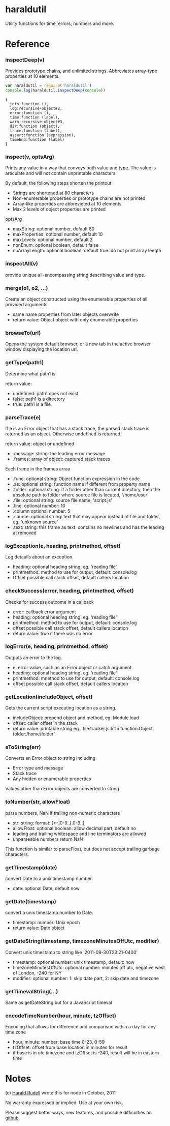 # haraldutil
Utility functions for time, errors, numbers and more.

# Reference

### inspectDeep(v)
Provides prototype chains, and unlimited strings. Abbreviates array-type properties at 10 elements.

```js
var haraldutil = require('haraldutil')
console.log(haraldutil.inspectDeep(console))
```
```
{
  info:function (),
  log:recursive-object#2,
  error:function (),
  time:function (label),
  warn:recursive-object#3,
  dir:function (object),
  trace:function (label),
  assert:function (expression),
  timeEnd:function (label)
}
```

### inspect(v, optsArg)
Prints any value in a way that conveys both value and type. The value is articulate and will not contain unprintable characters.

By default, the following steps shorten the printout
* Strings are shortened at 80 characters
* Non-enumerable properties or prototype chains are not printed
* Array-like properties are abbrevieted at 10 elements
* Max 2 levels of object properties are printed

optsArg
* maxString: optional number, default 80
* maxProperties: optional number, default 10
* maxLevels: optional number, default 2
* nonEnum: optional boolean, default false
* noArrayLength: optional boolean, default true: do not print array length

### inspectAll(v)
provide unique all-encompassing string describing value and type. 

### merge(o1, o2, ...)
Create an object constructed using the enumerable properties of all provided arguments.

* same name properties from later objects overwrite
* return value: Object object with only enumerable properties

### browseTo(url)
Opens the system default browser, or a new tab in the active browser window displaying the location url.

### getType(path1)
Determine what path1 is.

return value:

* undefined: path1 does not exist
* false: path1 is a directory
* true: path1 is a file

### parseTrace(e)

If e is an Error object that has a stack trace, the parsed stack trace is returned as an object. Otherwise undefined is returned.

return value: object or undefined
* .message: string: the leading error message
* .frames: array of object: captured stack traces

Each frame in the frames arrau
* .func: optional string: Object.function expression in the code
* .as: optional string: function name if different from property name
* .folder: optional string: if a folder other than current directory, then the absolute path to folder where source file is located, '/home/user'
* .file: optional string: source file name, 'script.js'
* .line: optional number: 10
* .column optional number: 5
* .source: optional string: text that may appear instead of file and folder, eg. 'unknown source'
* .text: string: this frame as text. contains no newlines and has the leading at removed

### logException(e, heading, printmethod, offset)
Log detauils about an exception.

* heading: optional heading string, eg. 'reading file'
* printmethod: method to use for output, default: console.log
* Offset possible call stack offset, default callers location

### checkSuccess(error, heading, printmethod, offset)
Checks for success outcome in a callback

* error: callback error argument
* heading: optional heading string, eg. 'reading file'
* printmethod: method to use for output, default: console.log
* offset possible call stack offset, default callers location
* return value: true if there was no error

### logError(e, heading, printmethod, offset)
Outputs an error to the log.

* e: error value, such as an Error object or catch argument
* heading: optional heading string, eg. 'reading file'
* printmethod: mnethod to use for output, default: console.log
* offset possible call stack offset, default callers location

### getLocation(includeObject, offset)
Gets the current script executing location as a string.

* includeObject: prepend object and method, eg. Module.load
* offset: caller offset in the stack
* return value: printable string eg. 'file:tracker.js:5:15 function:Object.<anonymous> folder:/home/folder'

### eToString(err)
Converts an Error object to string including

* Error type and message
* Stack trace
* Any hidden or enumerable properties

Values other than Error objects are converted to string

### toNumber(str, allowFloat)
parse numbers, NaN if trailing non-numeric characters

* str: string: format: [+-]0-9..[.0-9..]
* allowFloat: optional boolean: allow decimal part, default no
* leading and trailing whitespace and line terminators are allowed
* unparseable numbers return NaN

This function is similar to parseFloat, but does not accept trailing garbage characters.

### getTimestamp(date)
convert Date to a unix timestamp number.

* date: optional Date, default now

### getDate(timestamp)
convert a unix timestamp number to Date.

* timestamp: number: Unix epoch
* return value: Date object

### getDateString(timestamp, timezoneMinutesOffUtc, modifier)
Convert unix timestamp to string like '2011-09-30T23:21-0400'

* timestamp: optional number: unix timestamp, default: now
* timezoneMinutesOffUtc: optional number: minutes off utc, negative west of London, -240 for NY
* modifier: optional number: 1: skip date part, 2: skip date and timezone

### getTimevalString(...)
Same as getDateString but for a JavaScript timeval

### encodeTimeNumber(hour, minute, tzOffset)
Encoding that allows for difference and comparison within a day for any time zone

* hour, minute: number: base time 0-23, 0-59
* tzOffset: offset from base location in minutes for result
* if base is in utc timezone and tzOffset is -240, result will be in eastern time

# Notes

(c) [Harald Rudell](http://www.haraldrudell.com) wrote this for node in October, 2011

No warranty expressed or implied. Use at your own risk.

Please suggest better ways, new features, and possible difficulties on [github](https://github.com/haraldrudell/haraldutil)